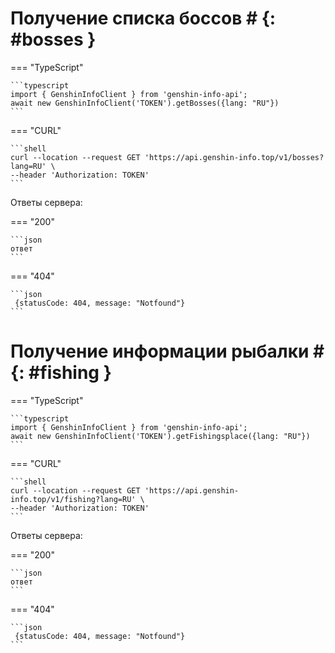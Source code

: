 # Получение списка боссов # {: #bosses }
=== "TypeScript"

    ```typescript
    import { GenshinInfoClient } from 'genshin-info-api';
    await new GenshinInfoClient('TOKEN').getBosses({lang: "RU"})
    ```

=== "CURL"

    ```shell
    curl --location --request GET 'https://api.genshin-info.top/v1/bosses?lang=RU' \
    --header 'Authorization: TOKEN'
    ```

Ответы сервера:

=== "200"

    ```json
    ответ
    ```

=== "404"

    ```json
     {statusCode: 404, message: "Notfound"}
    ```

# Получение информации рыбалки # {: #fishing }
=== "TypeScript"

    ```typescript
    import { GenshinInfoClient } from 'genshin-info-api';
    await new GenshinInfoClient('TOKEN').getFishingsplace({lang: "RU"})
    ```

=== "CURL"

    ```shell
    curl --location --request GET 'https://api.genshin-info.top/v1/fishing?lang=RU' \
    --header 'Authorization: TOKEN'
    ```

Ответы сервера:

=== "200"

    ```json
    ответ
    ```

=== "404"

    ```json
     {statusCode: 404, message: "Notfound"}
    ```


